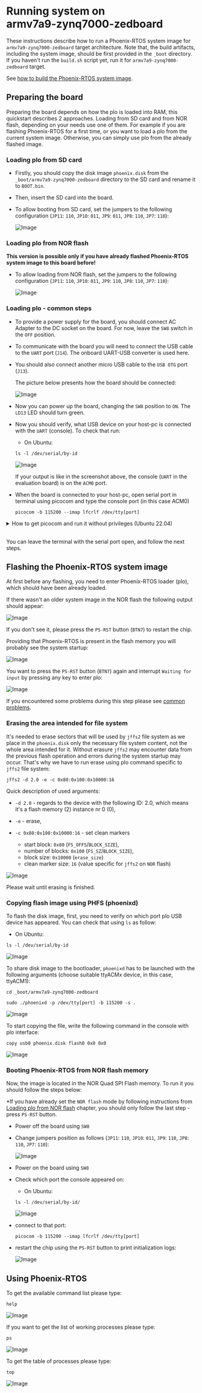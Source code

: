 # Running system on <nobr>armv7a9-zynq7000-zedboard</nobr>

These instructions describe how to run a Phoenix-RTOS system image for `armv7a9-zynq7000-zedboard` target architecture.
Note that, the build artifacts, including the system image, should be first provided in the `_boot` directory.
If you haven't run the `build.sh` script yet, run it for `armv7a9-zynq7000-zedboard` target.

See [how to build the Phoenix-RTOS system image](../../building/index.md).

## Preparing the board

Preparing the board depends on how the plo is loaded into RAM, this quickstart describes 2 approaches.
Loading from SD card and from NOR flash, depending on your needs use one of them.
For example if you are flashing Phoenix-RTOS for a first time, or you want to load a plo from the current system image.
Otherwise, you can simply use plo from the already flashed image.

### Loading plo from SD card

- Firstly, you should copy the disk image `phoenix.disk`
 from the `_boot/armv7a9-zynq7000-zedboard` directory to the SD card and rename it to `BOOT.bin`.

- Then, insert the SD card into the board.

- To allow booting from SD card, set the jumpers to
 the following configuration (`JP11`: `110`, `JP10`: `011`, `JP9`: `011`, `JP8`: `110`, `JP7`: `110`):

  ![Image](../../_static/images/quickstart/armv7a9-zynq7000/zynq7000-sd-boot-mode.jpg)

### Loading plo from NOR flash

**This version is possible only if you have already flashed Phoenix-RTOS system image to this board before!**

- To allow loading from NOR flash,
set the jumpers to the following configuration (`JP11`: `110`, `JP10`: `011`, `JP9`: `110`, `JP8`: `110`, `JP7`: `110`):

  ![Image](../../_static/images/quickstart/armv7a9-zynq7000/zynq7000-qspi-boot-mode.jpg)

### Loading plo - common steps

- To provide a power supply for the board, you should connect AC Adapter to the DC socket on the board.
For now, leave the `SW8` switch in the `OFF` position.

- To communicate with the board you will need to connect the USB cable to the `UART` port (`J14`).
The onboard UART-USB converter is used here.

- You should also connect another micro USB cable to the `USB OTG` port (`J13`).

  The picture below presents how the board should be connected:

  ![Image](../../_static/images/quickstart/armv7a9-zynq7000/zynq7000-connections.jpg)

- Now you can power up the board, changing the `SW8` position to `ON`. The `LD13` LED should turn green.

- Now you should verify, what USB device on your host-pc is connected with the `UART` (console). To check that run:

  - On Ubuntu:

  ```console
  ls -l /dev/serial/by-id
  ```

  ![Image](../../_static/images/quickstart/armv7a9-zynq7000/zynq7000-ls.png)

  If your output is like in the screenshot above, the console (`UART` in the evaluation board) is on the `ACM0` port.

- When the board is connected to your host-pc,
 open serial port in terminal using picocom and type the console port (in this case ACM0)

  ```console
  picocom -b 115200 --imap lfcrlf /dev/tty[port]
  ```

<details>

<summary>How to get picocom and run it without privileges (Ubuntu 22.04)</summary>

```console
sudo apt-get update && \
sudo apt-get install picocom
```

To use picocom without sudo privileges run this command and then restart:

```console
sudo usermod -a -G tty <yourname>
```

</details>
</br>

You can leave the terminal with the serial port open, and follow the next steps.

## Flashing the Phoenix-RTOS system image

At first before any flashing, you need to enter Phoenix-RTOS loader (plo), which should have been already loaded.

If there wasn't an older system image in the NOR flash the following output should appear:

![Image](../../_static/images/quickstart/armv7a9-zynq7000/zynq7000-sd-plo.png)

If you don't see it, please press the `PS-RST` button (`BTN7`) to restart the chip.

Providing that Phoenix-RTOS is present in the flash memory you will probably see the system startup:

![Image](../../_static/images/quickstart/armv7a9-zynq7000/zynq7000-ram-start-2.png)

You want to press the `PS-RST` button (`BTN7`) again and interrupt `Waiting for input` by pressing any key to enter plo:

![Image](../../_static/images/quickstart/armv7a9-zynq7000/zynq7000-plo.png)

If you encountered some problems during this step please see
 [common problems](index.md#common-problems-on-zynq7000-boards).

### Erasing the area intended for file system

It's needed to erase sectors that will be used by `jffs2` file system as we place in the `phoenix.disk`
 only the necessary file system content, not the whole area intended for it.
Without erasure `jffs2` may encounter data from the previous flash operation and errors
 during the system startup may occur.
That's why we have to run erase using plo command specific to `jffs2` file system:

```console
jffs2 -d 2.0 -e -c 0x80:0x100:0x10000:16
```

Quick description of used arguments:

- `-d 2.0` - regards to the device with the following ID: 2.0, which means it's a flash memory (2) instance nr 0 (0),

- `-e` - erase,

- `-c 0x80:0x100:0x10000:16` - set clean markers
  - start block: `0x80` (`FS_OFFS`/`BLOCK_SIZE`),
  - number of blocks: `0x100` (`FS_SZ`/`BLOCK_SIZE`),
  - block size: `0x10000` (`erase_size`)
  - clean marker size: `16` (value specific for `jffs2` on `NOR` flash)

![Image](../../_static/images/quickstart/armv7a9-zynq7000/zynq7000-plo-erase.png)

Please wait until erasing is finished.

### Copying flash image using PHFS (phoenixd)

To flash the disk image, first, you need to verify on which port plo USB device has appeared.
You can check that using `ls` as follow:

- On Ubuntu:

```console
ls -l /dev/serial/by-id
```

![Image](../../_static/images/quickstart/armv7a9-zynq7000/zynq7000-ls-2.png)

To share disk image to the bootloader, `phoenixd` has to be launched with the following arguments
 (choose suitable ttyACMx device, in this case, ttyACM1):

```console
cd _boot/armv7a9-zynq7000-zedboard
```

```console
sudo ./phoenixd -p /dev/tty[port] -b 115200 -s .
```

![Image](../../_static/images/quickstart/armv7a9-zynq7000/zynq7000-phoenixd.png)

To start copying the file, write the following command in the console with plo interface:

```console
copy usb0 phoenix.disk flash0 0x0 0x0
```

![Image](../../_static/images/quickstart/armv7a9-zynq7000/zynq7000-plo-copy.png)

### Booting Phoenix-RTOS from NOR flash memory

Now, the image is located in the NOR Quad SPI Flash memory.
To run it you should follow the steps below:

*If you have already set the `NOR flash` mode by following instructions from
 [Loading plo from NOR flash](#loading-plo-from-nor-flash) chapter,
 you should only follow the last step - press `PS-RST` button.

- Power off the board using `SW8`

- Change jumpers position as follows (`JP11`: `110`, `JP10`: `011`, `JP9`: `110`, `JP8`: `110`, `JP7`: `110`):

  ![Image](../../_static/images/quickstart/armv7a9-zynq7000/zynq7000-qspi-boot-mode.jpg)

- Power on the board using `SW8`

- Check which port the console appeared on:

  - On Ubuntu:

  ```console
  ls -l /dev/serial/by-id/
  ```

  ![Image](../../_static/images/quickstart/armv7a9-zynq7000/zynq7000-ls-3.png)

- connect to that port:

  ```console
  picocom -b 115200 --imap lfcrlf /dev/tty[port]
  ```

- restart the chip using the `PS-RST` button to print initialization logs:

  ![Image](../../_static/images/quickstart/armv7a9-zynq7000/zynq7000-qspi-start.png)

## Using Phoenix-RTOS

To get the available command list please type:

```console
help
```

![Image](../../_static/images/quickstart/armv7a9-zynq7000/zynq7000-help.png)

If you want to get the list of working processes please type:

```console
ps
```

![Image](../../_static/images/quickstart/armv7a9-zynq7000/zynq7000-ps.png)

To get the table of processes please type:

```console
top
```

![Image](../../_static/images/quickstart/armv7a9-zynq7000/zynq7000-top.png)
